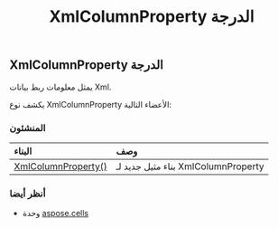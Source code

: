 ﻿---
title: XmlColumnProperty الدرجة
second_title: Aspose.Cells for Python via .NET API المراجع
description:
type: docs
weight: 1670
url: /ar/python-net/aspose.cells/xmlcolumnproperty/
is_root: false
---
##  XmlColumnProperty الدرجة
يمثل معلومات ربط بيانات Xml.



يكشف نوع XmlColumnProperty الأعضاء التالية:

###  المنشئون
| البناء| وصف|
| :- | :- |
| [XmlColumnProperty()](/cells/ar/python-net/aspose.cells/xmlcolumnproperty/__init__/#) | بناء مثيل جديد لـ XmlColumnProperty|



###  أنظر أيضا
* وحدة [aspose.cells](..)
